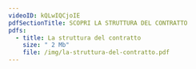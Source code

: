 ```yaml
---
videoID: kQLwIQCjoIE
pdfSectionTitle: SCOPRI LA STRUTTURA DEL CONTRATTO
pdfs:
  - title: La struttura del contratto
    size: " 2 Mb"
    file: /img/la-struttura-del-contratto.pdf
---
```

